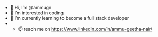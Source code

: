 - 👋 Hi, I’m @ammugn
- 👀 I’m interested in coding
- 🌱 I’m currently learning to become a full stack developer
- - 📫 reach me on https://www.linkedin.com/in/ammu-geetha-nair/

<!---
ammugn/ammugn is a ✨ special ✨ repository because its `README.md` (this file) appears on your GitHub profile.
You can click the Preview link to take a look at your changes.
--->
